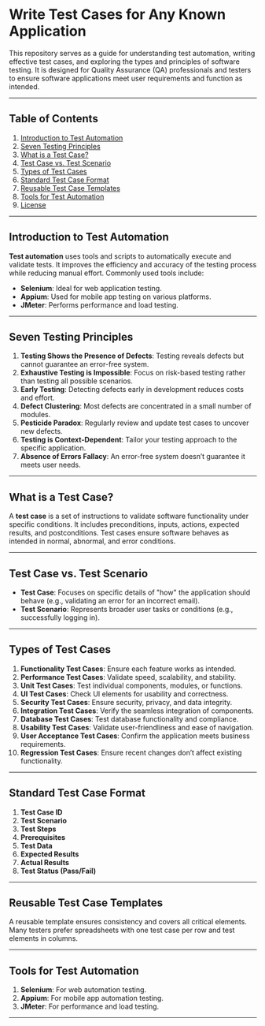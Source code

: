 # Write Test Cases for Any Known Application

This repository serves as a guide for understanding test automation, writing effective test cases, and exploring the types and principles of software testing. It is designed for Quality Assurance (QA) professionals and testers to ensure software applications meet user requirements and function as intended.

---

## Table of Contents

1. [Introduction to Test Automation](#introduction-to-test-automation)  
2. [Seven Testing Principles](#seven-testing-principles)  
3. [What is a Test Case?](#what-is-a-test-case)  
4. [Test Case vs. Test Scenario](#test-case-vs-test-scenario)  
5. [Types of Test Cases](#types-of-test-cases)  
6. [Standard Test Case Format](#standard-test-case-format)  
7. [Reusable Test Case Templates](#reusable-test-case-templates)  
8. [Tools for Test Automation](#tools-for-test-automation)  
9. [License](#license)

---

## Introduction to Test Automation

**Test automation** uses tools and scripts to automatically execute and validate tests. It improves the efficiency and accuracy of the testing process while reducing manual effort. Commonly used tools include:

- **Selenium**: Ideal for web application testing.  
- **Appium**: Used for mobile app testing on various platforms.  
- **JMeter**: Performs performance and load testing.

---

## Seven Testing Principles

1. **Testing Shows the Presence of Defects**: Testing reveals defects but cannot guarantee an error-free system.  
2. **Exhaustive Testing is Impossible**: Focus on risk-based testing rather than testing all possible scenarios.  
3. **Early Testing**: Detecting defects early in development reduces costs and effort.  
4. **Defect Clustering**: Most defects are concentrated in a small number of modules.  
5. **Pesticide Paradox**: Regularly review and update test cases to uncover new defects.  
6. **Testing is Context-Dependent**: Tailor your testing approach to the specific application.  
7. **Absence of Errors Fallacy**: An error-free system doesn’t guarantee it meets user needs.

---

## What is a Test Case?

A **test case** is a set of instructions to validate software functionality under specific conditions. It includes preconditions, inputs, actions, expected results, and postconditions. Test cases ensure software behaves as intended in normal, abnormal, and error conditions.

---

## Test Case vs. Test Scenario

- **Test Case**: Focuses on specific details of "how" the application should behave (e.g., validating an error for an incorrect email).  
- **Test Scenario**: Represents broader user tasks or conditions (e.g., successfully logging in).  

---

## Types of Test Cases

1. **Functionality Test Cases**: Ensure each feature works as intended.  
2. **Performance Test Cases**: Validate speed, scalability, and stability.  
3. **Unit Test Cases**: Test individual components, modules, or functions.  
4. **UI Test Cases**: Check UI elements for usability and correctness.  
5. **Security Test Cases**: Ensure security, privacy, and data integrity.  
6. **Integration Test Cases**: Verify the seamless integration of components.  
7. **Database Test Cases**: Test database functionality and compliance.  
8. **Usability Test Cases**: Validate user-friendliness and ease of navigation.  
9. **User Acceptance Test Cases**: Confirm the application meets business requirements.  
10. **Regression Test Cases**: Ensure recent changes don’t affect existing functionality.

---

## Standard Test Case Format

1. **Test Case ID**  
2. **Test Scenario**  
3. **Test Steps**  
4. **Prerequisites**  
5. **Test Data**  
6. **Expected Results**  
7. **Actual Results**  
8. **Test Status (Pass/Fail)**  

---

## Reusable Test Case Templates

A reusable template ensures consistency and covers all critical elements. Many testers prefer spreadsheets with one test case per row and test elements in columns.

---

## Tools for Test Automation

1. **Selenium**: For web automation testing.  
2. **Appium**: For mobile app automation testing.  
3. **JMeter**: For performance and load testing.

---

